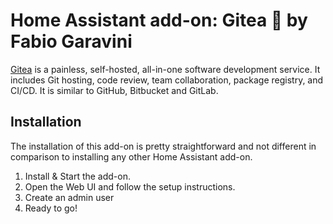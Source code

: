 # Home Assistant add-on: Gitea 🍵 by Fabio Garavini

[Gitea](https://about.gitea.com) is a painless, self-hosted, all-in-one software development service. It includes Git hosting, code review, team collaboration, package registry, and CI/CD. It is similar to GitHub, Bitbucket and GitLab.

## Installation

The installation of this add-on is pretty straightforward and not different in
comparison to installing any other Home Assistant add-on.

1. Install & Start the add-on.
1. Open the Web UI and follow the setup instructions.
1. Create an admin user
1. Ready to go!
